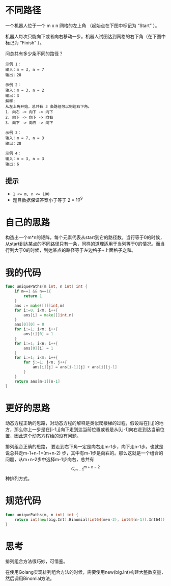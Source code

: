 # 不同路径

一个机器人位于一个 m x n 网格的左上角 （起始点在下图中标记为 “Start” ）。

机器人每次只能向下或者向右移动一步。机器人试图达到网格的右下角（在下图中标记为 “Finish” ）。

问总共有多少条不同的路径？

```
示例 1：
输入：m = 3, n = 7
输出：28

示例 2：
输入：m = 3, n = 2
输出：3
解释：
从左上角开始，总共有 3 条路径可以到达右下角。
1. 向右 -> 向下 -> 向下
2. 向下 -> 向下 -> 向右
3. 向下 -> 向右 -> 向下

示例 3：
输入：m = 7, n = 3
输出：28

示例 4：
输入：m = 3, n = 3
输出：6
```

## 提示

- `1 <= m, n <= 100`
- 题目数据保证答案小于等于 2 * $10^9$

# 自己的思路

构造出一个m*n的矩阵，每个元素代表从start到它的路径数。当行等于0的时候，从start到达某点的不同路径只有一条，同样的道理适用于当列等于0的情况。而当行列大于0的时候，到达某点的路径等于左边格子+上面格子之和。

# 我的代码

```go
func uniquePaths(m int, n int) int {
    if m==1 && n==1{
        return 1
    }
    ans := make([][]int,m)
    for i:=0; i<m; i++{
        ans[i] = make([]int,n)
    }
    ans[0][0] = 0
    for i:=1; i<m; i++{
        ans[i][0] = 1
    }
    for i:=1; i<n; i++{
        ans[0][i] = 1
    }
    for i:=1; i<m; i++{
        for j:=1; j<n; j++{
            ans[i][j] = ans[i-1][j] + ans[i][j-1]
        }
    }
    return ans[m-1][n-1]
}
```

# 更好的思路

动态方程正确的思路，对动态方程的解释是类似爬楼梯的过程，假设站在[i,j]的地方，那么你上一步是在[i-1,j]向下走到达当前位置或者是从[i,j-1]向右走到达当前位置，因此这个动态方程给的没有问题。

排列组合正确的思路， 要走到右下角一定是向右走m-1步，向下走n-1步。也就是说总共走m-1+n-1=(m+n-2) 步，其中有m-1步是向右的。那么这就是一个组合的问题，从m+n-2步中选择m-1步向右，总共有
$$
C_{m-1}^{m+n-2}
$$
种排列方式。

# 规范代码

```go
func uniquePaths(m, n int) int {
    return int(new(big.Int).Binomial(int64(m+n-2), int64(n-1)).Int64())
}
```

# 思考

排列组合方法很巧妙，可借鉴。

在使用Golang实现排列组合方法的时候，需要使用new(big.Int)构建大整数变量，然后调用Binomial方法。